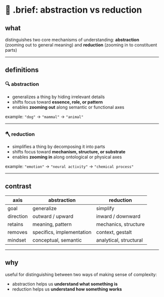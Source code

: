 # 📄 .brief: abstraction vs reduction

## what
distinguishes two core mechanisms of understanding:
**abstraction** (zooming out to general meaning) and
**reduction** (zooming in to constituent parts)

---

## definitions

### 🔍 abstraction
- generalizes a thing by hiding irrelevant details
- shifts focus toward **essence, role, or pattern**
- enables **zooming out** along semantic or functional axes

example: `"dog"` → `"mammal"` → `"animal"`

---

### 🪓 reduction
- simplifies a thing by decomposing it into parts
- shifts focus toward **mechanism, structure, or substrate**
- enables **zooming in** along ontological or physical axes

example: `"emotion"` → `"neural activity"` → `"chemical process"`

---

## contrast

| axis         | abstraction                   | reduction                        |
|--------------|-------------------------------|----------------------------------|
| goal         | generalize                    | simplify                         |
| direction    | outward / upward              | inward / downward                |
| retains      | meaning, pattern              | mechanics, structure             |
| removes      | specifics, implementation     | context, gestalt                 |
| mindset      | conceptual, semantic          | analytical, structural           |

---

## why
useful for distinguishing between two ways of making sense of complexity:
- abstraction helps us **understand what something is**
- reduction helps us **understand how something works**
